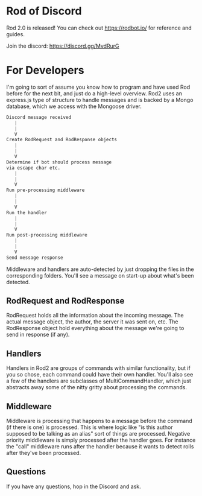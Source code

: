# Rod of Discord

Rod 2.0 is released! You can check out https://rodbot.io/ for reference and guides.

Join the discord: https://discord.gg/MvdRurG

# For Developers
I'm going to sort of assume you know how to program and have used Rod before for the next bit, and just do a high-level overview. Rod2 uses an express.js type of structure to handle messages and is backed by a Mongo database, which we access with the Mongoose driver.

```css
Discord message received
   |
   |
   V
Create RodRequest and RodResponse objects
   |
   |
   V
Determine if bot should process message
via escape char etc.
   |
   |
   V
Run pre-processing middleware
   |
   |
   V
Run the handler
   |
   |
   V
Run post-processing middleware
   |
   |
   V
Send message response
```

Middleware and handlers are auto-detected by just dropping the files in the corresponding folders. You'll see a message on start-up about what's been detected.

## RodRequest and RodResponse
RodRequest holds all the information about the incoming message. The actual message object, the author, the server it was sent on, etc. The RodResponse object hold everything about the message we're going to send in response (if any).


## Handlers
Handlers in Rod2 are groups of commands with similar functionality, but if you so chose, each command could have their own handler. You'll also see a few of the handlers are subclasses of MultiCommandHandler, which just abstracts away some of the nitty gritty about processing the commands. 

## Middleware
Middleware is processing that happens to a message before the command (if there is one) is processed. This is where logic like "is this author supposed to be talking as an alias" sort of things are processed. Negative priority middleware is simply processed after the handler goes. For instance the "call" middleware runs after the handler because it wants to detect rolls after they've been processed.

## Questions
If you have any questions, hop in the Discord and ask.

